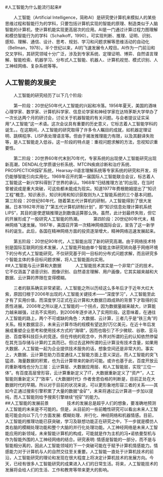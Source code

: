 #人工智能为什么能流行起来#

　　人工智能（Artificial Intelligence，简称AI）是研究使计算机来模拟人的某些思维过程和智能行为的学科，只要包括计算机实现的智能的原理、制造类似于人脑智能的计算机，使计算机能实现更高层次的应用。AI是一门通过计算过程力图理解和模仿智能行为的学科（Schalkoff，1990）。可实现判断、推理、证明、识别、感知、理解、通信、设计、思考、规划、学习和问题求解等思维活动的自动化（Bellman，1978）。半个世纪以来，AI的飞速发展令人瞠目。AI作为一门前沿和交叉学科，其研究领域十分广泛，涉及到专家系统、定理证明、博弈、自然语言理解、智能检索、机器学习、分布式人工智能、机器人、计算机视觉、模式识别、人工神经网络、复杂系统等等。
## 人工智能的发展史　  ##
　　人工智能的研究经历了以下几个阶段: 　　

 　　第一阶段：20世纪50年代人工智能的兴起和冷落。1956年夏天，美国的酒味心理学家、数学家、计算机科学家、信息论学家和神经学家在达特茅斯大学举办了一次长达两个月的研讨会，讨论关于机器智能的有关问题。与会者提议证实采用“人工智能”这一术语。这次会议具有重要的历史意义，它标志着人工智能学科的诞生。。在这期间，人工智能的研究取得了许多令人瞩目的成就，如机器定理证明、跳棋程序、LISP表处理语言等。但由于揭发推理能力有限，以及其翻译失败等，是人工智能走入低谷。这一阶段的特点是：重视问题求解的方法，忽视知识重要性。

　　第二阶段：20世界60年代末到70年代，专家系统的出现使人工智能研究出现新高潮，DENDAL化学质谱分析系统、MTCIN疾病诊断和治疗系统、PROSPECTIOR探矿系统，Hearsay-II语言理解系统等专家系统的研究和开发，将仍能够智能引向实用化。1969年召开的第一届国际人工智能联合会议，标志着人工智能这一新兴学科得到了世界的承认。1968年“归结推理方法”的出现，在当时曾被说成是重大突破，可这些都未能成为现实。知道1977年费根鲍姆提出了“知识工程”概念，知识表示，知识利用和知识获取则为人工智能系统的三个基本问题。　　
　　
　　第三阶段：20世纪80年代，随着第五代计算机的研制，人工智能得到了很大发展。日本1982年开始了“第五代计算机研制计划”，即“知识信息处理计算机系统LIPS”，其目的是使逻辑推理达到数值运算那么快。虽然，此计划最终失败，但它的开展形成了一股研究人工智能的热潮。　　
　第四阶段：20世纪80年代末，精神网络飞速发展。1987年，美国召开第一次精神网络国际会议，宣告了这一新学科的诞生。此后，各国在精神网络方面的投资逐渐增大，精神网络迅速发展起来。　　

　　第五阶段：20世纪90年代，人工智能出现了新的研究高潮。由于网络技术特别是国际互联网的技术发展，人工智能开始由单个智能主体研究转向基于网络环境下的分布式人工智能研究。不仅研究基于同一目标的分布式问题求解，而且研究多个智能主体的多目标问题求解，将人工智能面向实用。  
##人工智能与云计算和大数据　
　　人工智能技术其实是一个非常广泛的技术，它不仅涵盖了语音识别、图像识别、自然语言理解、用户画像，它其实越来越和大数据、云计算的界限在变得模糊。  

　　三者的联系确实非常紧密。人工智能之所以历经这么多年后才于近年大红大紫，原因归根于2006年出现的人工智能关键技术——“深度学习”，人工智能至此才有了实用价值，而深度学习正式在云计算和大数据日趋成熟的背景下才取得的实质性进展。2006年之所以是人工智能的一个拐点，因为数据量越来越大，计算能力越来越强，过去不实用的，到2006年逐步进入了实用阶段。这意味着，在通往人工智能的路上，两个不可或缺的角色：大数据、云计算，三者几乎是“铁三角”的关系。相关数据显示，未来云计算市场的规模有望达到1万亿美元，在近十年后发展成重塑企业思考和使用技术方式的“海啸”，因而也吸引了不少微软、谷歌、亚马逊、百度等科技巨头的竞逐。但在传统的观念中，外界对所谓的云的认知依然停留在其充当存储与计算的工具而已。但过去这种所谓的云计算没有技术含量，如果用大数据、人工智能一起为企业提供技术服务的话，想象空间还是非常大的。事实上，大数据、云计算在助力百度通往人工智能方面上意义深远，而人工智能的突飞猛进、海量数据的积累，也为云计算带来的新的可能。或许也基于此，百度开放云的重新堆栈也分为三层：云计算层、大数据应用层、和人工智能层，实现“三位一体”。有百度高层曾形容，云计算重新定义了IT，大数据重新定义了“资产”，人工智能则重新定义了“效率”。《大数据时代》作者舍恩伯格的判断是，目前正处在大数据时代的早期。所以对于目前的状况来说，可以更形象地形容三者的关系——其如今正通过搜索引擎积累了大量的数据“金矿”，未来将通过云计算进一步加以提纯，而人工智能则给予搜索引擎继续“挖矿”的能力。  
##人工智能的发展前景　　
 　　技术的发展总是超乎人们的想象，要准确地预测人工智能的未来是不可能的。但是，从目前的一些前瞻性研究可以看出未来人工智能可能会向以下几个方面发展: 模糊处理、并行化、神经网络和机器情感。目前，人工智能的推理功能已获突破，学习及联想功能正在研究之中，下一步就是模仿人类右脑的模糊处理功能和整个大脑的并行化处理功能。人工神经网络是未来人工智能应用的新领域，未来智能计算机的构成，可能就是作为主机的冯•诺依曼型机与作为智能外围的人工神经网络的结合。研究表明: 情感是智能的一部分，而不是与智能相分离的，因此人工智能领域的下一个突破可能在于赋予计算机情感能力。情感能力对于计算机与人的自然交往至关重要。人工智能一直处于计算机技术的前沿，人工智能研究的理论和发现在很大程度上将决定计算机技术的发展方向。今天，已经有很多人工智能研究的成果进入人们的日常生活。将来，人工智能技术的发展将会给人们的生活、工作和教育等带来更大的影响。　　
 